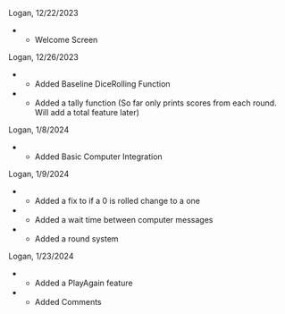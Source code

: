 Logan, 12/22/2023
 - + Welcome Screen

Logan, 12/26/2023
 - + Added Baseline DiceRolling Function
 - + Added a tally function (So far only prints scores from each round. Will add a total feature later)


Logan, 1/8/2024 
 - + Added Basic Computer Integration 

Logan, 1/9/2024
 - + Added a fix to if a 0 is rolled change to a one
 - + Added a wait time between computer messages 
 - + Added a round system 

Logan, 1/23/2024
 - + Added a PlayAgain feature
 - + Added Comments